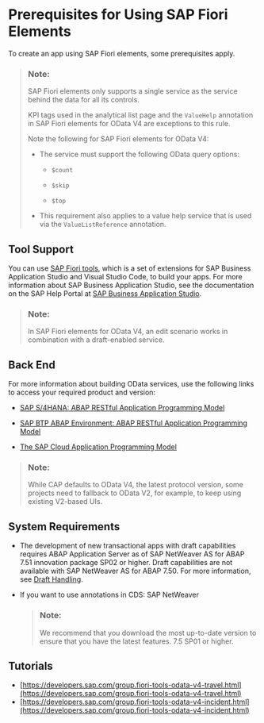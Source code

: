 <!-- loiof2344b5e78164b2b9c27ef8b068f295c -->

# Prerequisites for Using SAP Fiori Elements

To create an app using SAP Fiori elements, some prerequisites apply.

> ### Note:  
> SAP Fiori elements only supports a single service as the service behind the data for all its controls.
> 
> KPI tags used in the analytical list page and the `ValueHelp` annotation in SAP Fiori elements for OData V4 are exceptions to this rule.
> 
> Note the following for SAP Fiori elements for OData V4:
> 
> -   The service must support the following OData query options:
> 
>     -   `$count`
> 
>     -   `$skip`
> 
>     -   `$top`
> 
> 
> -   This requirement also applies to a value help service that is used via the `ValueListReference` annotation.



<a name="loiof2344b5e78164b2b9c27ef8b068f295c__section_emj_tc5_tqb"/>

## Tool Support

You can use [SAP Fiori tools](https://help.sap.com/viewer/product/SAP_FIORI_tools/Latest/en-US), which is a set of extensions for SAP Business Application Studio and Visual Studio Code, to build your apps. For more information about SAP Business Application Studio, see the documentation on the SAP Help Portal at [SAP Business Application Studio](https://help.sap.com/viewer/product/SAP%20Business%20Application%20Studio/Cloud/en-US).

> ### Note:  
> In SAP Fiori elements for OData V4, an edit scenario works in combination with a draft-enabled service.



<a name="loiof2344b5e78164b2b9c27ef8b068f295c__section_btp_xc5_tqb"/>

## Back End

For more information about building OData services, use the following links to access your required product and version:

-   [SAP S/4HANA: ABAP RESTful Application Programming Model](https://help.sap.com/viewer/fc4c71aa50014fd1b43721701471913d/latest/en-US)

-   [SAP BTP ABAP Environment: ABAP RESTful Application Programming Model](https://help.sap.com/viewer/923180ddb98240829d935862025004d6/Cloud/en-US/289477a81eec4d4e84c0302fb6835035.html)

-   [The SAP Cloud Application Programming Model](https://cap.cloud.sap/docs/)


> ### Note:  
> While CAP defaults to OData V4, the latest protocol version, some projects need to fallback to OData V2, for example, to keep using existing V2-based UIs.



<a name="loiof2344b5e78164b2b9c27ef8b068f295c__section_bkp_wdt_1rb"/>

## System Requirements

-   The development of new transactional apps with draft capabilities requires ABAP Application Server as of SAP NetWeaver AS for ABAP 7.51 innovation package SP02 or higher. Draft capabilities are not available with SAP NetWeaver AS for ABAP 7.50. For more information, see [Draft Handling](draft-handling-ed9aa41.md).

-   If you want to use annotations in CDS: SAP NetWeaver

    > ### Note:  
    > We recommend that you download the most up-to-date version to ensure that you have the latest features. 7.5 SP01 or higher.




<a name="loiof2344b5e78164b2b9c27ef8b068f295c__section_wnb_1d5_tqb"/>

## Tutorials

-   [https://developers.sap.com/group.fiori-tools-odata-v4-travel.html](https://developers.sap.com/group.fiori-tools-odata-v4-travel.html)
-   [https://developers.sap.com/group.fiori-tools-odata-v4-incident.html](https://developers.sap.com/group.fiori-tools-odata-v4-incident.html)

